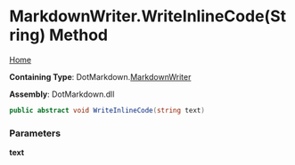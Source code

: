 <a name="_top"></a>

# MarkdownWriter\.WriteInlineCode\(String\) Method

[Home](../../../README.md#_top)

**Containing Type**: DotMarkdown\.[MarkdownWriter](../README.md#_top)

**Assembly**: DotMarkdown\.dll

```csharp
public abstract void WriteInlineCode(string text)
```

### Parameters

**text**